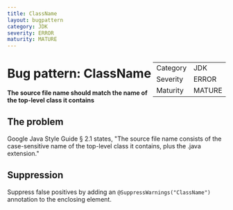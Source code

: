 ```yaml
---
title: ClassName
layout: bugpattern
category: JDK
severity: ERROR
maturity: MATURE
---
```


<!--
*** AUTO-GENERATED, DO NOT MODIFY ***
To make changes, edit the @BugPattern annotation or the explanation in docs/bugpattern.
-->

<div style="float:right;"><table id="metadata">
<tr><td>Category</td><td>JDK</td></tr>
<tr><td>Severity</td><td>ERROR</td></tr>
<tr><td>Maturity</td><td>MATURE</td></tr>
</table></div>

# Bug pattern: ClassName
__The source file name should match the name of the top-level class it contains__

## The problem
Google Java Style Guide § 2.1 states, "The source file name consists of the case-sensitive name of the top-level class it contains, plus the .java extension."

## Suppression
Suppress false positives by adding an `@SuppressWarnings("ClassName")` annotation to the enclosing element.
